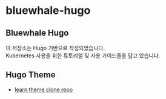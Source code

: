 # bluewhale-hugo

## Bluewhale Hugo 
이 저장소는 Hugo 기반으로 작성되었습니다.   
Kubernetes 사용을 위한 튜토리얼 및 사용 가이드들을 담고 있습니다. 


## Hugo Theme 
- [learn theme clone repo](https://github.com/bluewhale-users/hugo-theme-learn)